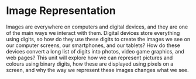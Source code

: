 # Image Representation

Images are everywhere on computers and digital devices, and they are one of the main ways we interact with them.
Digital devices store everything using digits, so how do they use these digits to create the images we see on our computer screens, our smartphones, and our tablets?
How do these devices convert a long list of digits into photos, video game graphics, and web pages?
This unit will explore how we can represent pictures and colours using binary digits, how these are displayed using pixels on a screen, and why the way we represent these images changes what we see.
